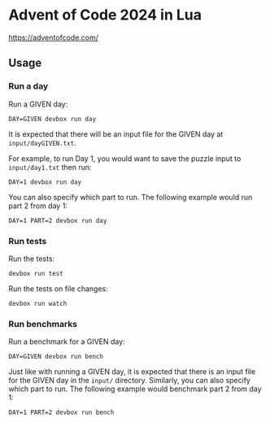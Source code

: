 # Advent of Code 2024 in Lua

https://adventofcode.com/

## Usage

### Run a day
Run a GIVEN day:

```
DAY=GIVEN devbox run day
```

It is expected that there will be an input file for the GIVEN day at `input/dayGIVEN.txt`.

For example, to run Day 1, you would want to save the puzzle input to `input/day1.txt` then run:

```
DAY=1 devbox run day
```

You can also specify which part to run. The following example would run part 2 from day 1:

```
DAY=1 PART=2 devbox run day
```

### Run tests

Run the tests:

```
devbox run test
```

Run the tests on file changes:

```
devbox run watch
```

### Run benchmarks

Run a benchmark for a GIVEN day:

```
DAY=GIVEN devbox run bench
```

Just like with running a GIVEN day, it is expected that there is an input file for the GIVEN day in the `input/` directory.
Similarly, you can also specify which part to run. The following example would benchmark part 2 from day 1:

```
DAY=1 PART=2 devbox run bench
```
